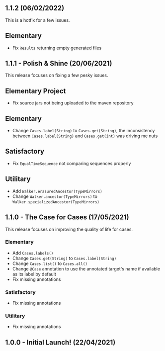 ## 1.1.2 (06/02/2022)

This is a hotfix for a few issues.

## Elementary
- Fix `Results` returning empty generated files


## 1.1.1 - Polish & Shine (20/06/2021)

This release focuses on fixing a few pesky issues.

## Elementary Project
- Fix source jars not being uploaded to the maven repository

## Elementary
- Change `Cases.label(String)` to `Cases.get(String)`, the inconsistency between `Cases.label(String)` and `Cases.get(int)` was driving me nuts

## Satisfactory
- Fix `EqualTimeSequence` not comparing sequences properly

## Utilitary
- Add `Walker.erasuredAncestor(TypeMirrors)`
- Change `Walker.ancestor(TypeMirrors)` to `Walker.specializedAncestor(TypeMirrors)`

## 1.1.0 - The Case for Cases (17/05/2021)

This release focuses on improving the quality of life for cases.

### Elementary
- Add `Cases.labels()`
- Change `Cases.get(String)` to `Cases.label(String)`
- Change `Cases.list()` to `Cases.all()`
- Change `@Case` annotation to use the annotated target's name if available as its label by default
- Fix missing annotations

### Satisfactory
- Fix missing annotations

### Utilitary
- Fix missing annotations

## 1.0.0 - Initial Launch! (22/04/2021)
